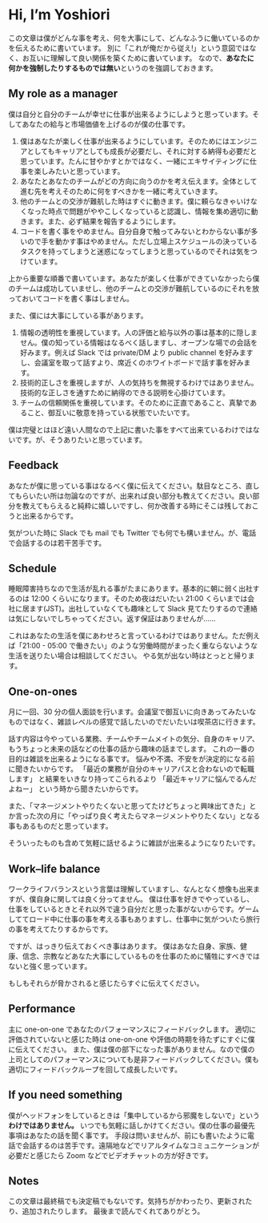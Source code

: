 # Hi, I’m Yoshiori
この文章は僕がどんな事を考え、何を大事にして、どんなふうに働いているのかを伝えるために書いています。
別に「これが俺だから従え!」という意図ではなく、お互いに理解して良い関係を築くために書いています。
なので、**あなたに何かを強制したりするものでは無い**というのを強調しておきます。

## My role as a manager

僕は自分と自分のチームが幸せに仕事が出来るようにしようと思っています。そしてあなたの給与と市場価値を上げるのが僕の仕事です。

1. 僕はあなたが楽しく仕事が出来るようにしています。そのためにはエンジニアとしてもキャリアとしても成長が必要だし、それに対する納得も必要だと思っています。たんに甘やかすとかではなく、一緒にエキサイティングに仕事を楽しみたいと思っています。
2. あなたとあなたのチームがどの方向に向うのかを考え伝えます。全体として進む先を考えそのために何をすべきかを一緒に考えていきます。
3. 他のチームとの交渉が難航した時はすぐに動きます。僕に頼らなきゃいけなくなった時点で問題がややこしくなっていると認識し、情報を集め適切に動きます。また、必ず結果を報告するようにします。
4. コードを書く事をやめません。自分自身で触ってみないとわからない事が多いので手を動かす事はやめません。ただし立場上スケジュールの決っているタスクを持ってしまうと迷惑になってしまうと思っているのでそれは気をつけています。

上から重要な順番で書いています。あなたが楽しく仕事ができていなかったら僕のチームは成功していませし、他のチームとの交渉が難航しているのにそれを放っておいてコードを書く事はしません。

また、僕には大事にしている事があります。

1. 情報の透明性を重視しています。人の評価と給与以外の事は基本的に隠しません。僕の知っている情報はなるべく話しますし、オープンな場での会話を好みます。例えば Slack では private/DM より public channel を好みますし、会議室を取って話すより、席近くのホワイトボードで話す事を好みます。
2. 技術的正しさを重視しますが、人の気持ちを無視するわけではありません。技術的な正しさを通すために納得のできる説明を心掛けています。
3. チームの信頼関係を重視しています。そのために正直であること、真摯であること、御互いに敬意を持っている状態でいたいです。

僕は完璧とはほど遠い人間なので上記に書いた事をすべて出来ているわけではないです。が、そうありたいと思っています。

## Feedback
あなたが僕に思っている事はなるべく僕に伝えてください。駄目なところ、直してもらいたい所は勿論なのですが、出来れば良い部分も教えてください。良い部分を教えてもらえると純粋に嬉しいですし、何か改善する時にそこは残しておこうと出来るからです。

気がついた時に Slack でも mail でも Twitter でも何でも構いません。が、電話で会話するのは若干苦手です。

## Schedule
睡眠障害持ちなので生活が乱れる事がたまにあります。基本的に朝に弱く出社するのは 12:00 くらいになります。そのため夜はだいたい 21:00 くらいまでは会社に居ます(JST)。出社していなくても趣味として Slack 見てたりするので連絡は気にしないでしちゃってください。返す保証はありませんが……

これはあなたの生活を僕にあわせろと言っているわけではありません。ただ例えば「21:00 - 05:00 で働きたい」のような労働時間がまったく重ならないような生活を送りたい場合は相談してください。
やる気が出ない時はとっとと帰ります。

## One-on-ones
月に一回、30 分の個人面談を行います。会議室で御互いに向きあってみたいなものではなく、雑談レベルの感覚で話したいのでだいたいは喫茶店に行きます。

話す内容は今やっている業務、チームやチームメイトの気分、自身のキャリア、もうちょっと未来の話などの仕事の話から趣味の話までします。
これの一番の目的は雑談を出来るようになる事です。
悩みや不満、不安をが決定的になる前に聞きたいからです。
「最近の業務が自分のキャリアパスと合わないので転職します」
と結果をいきなり持ってこられるより
「最近キャリアに悩んでるんだよねー」
という時から聞きたいからです。

また、「マネージメントやりたくないと思ってたけどちょっと興味出てきた」とか言った次の月に「やっぱり良く考えたらマネージメントやりたくない」となる事もあるものだと思っています。

そういったものも含めて気軽に話せるように雑談が出来るようになりたいです。

## Work–life balance
ワークライフバランスという言葉は理解していますし、なんとなく想像も出来ますが、僕自身に関しては良く分ってません。
僕は仕事を好きでやっているし、仕事をしているときとそれ以外で違う自分だと思った事がないからです。ゲームしててロード中に仕事の事を考える事もありますし、仕事中に気がついたら旅行の事を考えてたりするからです。

ですが、はっきり伝えておくべき事はあります。
僕はあなた自身、家族、健康、信念、宗教などあなた大事にしているものを仕事のために犠牲にすべきではないと強く思っています。

もしもそれらが脅かされると感じたらすぐに伝えてください。

## Performance
主に one-on-one であなたのパフォーマンスにフィードバックします。
適切に評価されていないと感じた時は one-on-one や評価の時期を待たずにすぐに僕に伝えてください。
また、僕は僕の部下になった事がありません。なので僕の上司としてのパフォーマンスについても是非フィードバックしてください。僕も適切にフィードバックループを回して成長したいです。

## If you need something
僕がヘッドフォンをしているときは「集中しているから邪魔をしないで」という **わけではありません。** いつでも気軽に話しかけてください。僕の仕事の最優先事項はあなたの話を聞く事です。
手段は問いませんが、前にも書いたように電話で会話するのは苦手です。遠隔地などでリアルタイムなコミュニケーションが必要だと感じたら Zoom などでビデオチャットの方が好きです。

## Notes
この文章は最終稿でも決定稿でもないです。気持ちがかわったり、更新されたり、追加されたりします。
最後まで読んでくれてありがとう。
#
